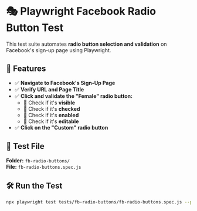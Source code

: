 # 🎭 Playwright Facebook Radio Button Test

This test suite automates **radio button selection and validation** on Facebook's sign-up page using Playwright.

## 📌 Features

- ✅ **Navigate to Facebook's Sign-Up Page**
- ✅ **Verify URL and Page Title**
- ✅ **Click and validate the "Female" radio button:**
  - 🔹 Check if it's **visible**
  - 🔹 Check if it's **checked**
  - 🔹 Check if it's **enabled**
  - 🔹 Check if it's **editable**
- ✅ **Click on the "Custom" radio button**

## 📂 Test File

**Folder:** `fb-radio-buttons/`  
**File:** `fb-radio-buttons.spec.js`

## 🛠 Run the Test

```sh
npx playwright test tests/fb-radio-buttons/fb-radio-buttons.spec.js --project chromium --headed
```
